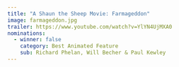 ```yaml
---
title: "A Shaun the Sheep Movie: Farmageddon"
image: farmageddon.jpg
trailer: https://www.youtube.com/watch?v=YlYN4UjMXA0
nominations:
  - winner: false
    category: Best Animated Feature
    sub: Richard Phelan, Will Becher & Paul Kewley
---
```

